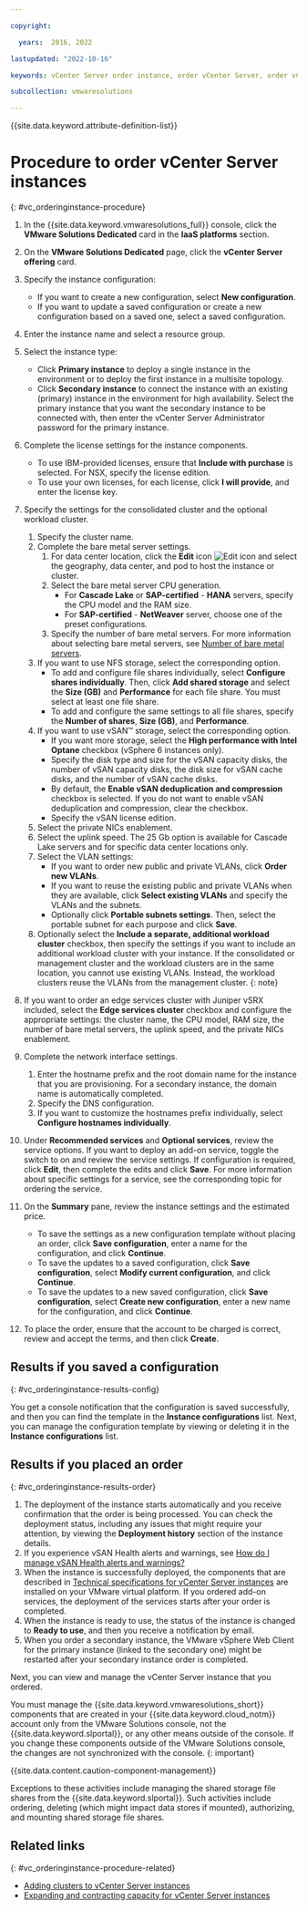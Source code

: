 ```yaml
---

copyright:

  years:  2016, 2022

lastupdated: "2022-10-16"

keywords: vCenter Server order instance, order vCenter Server, order vCenter Server instance

subcollection: vmwaresolutions

---
```


{{site.data.keyword.attribute-definition-list}}

# Procedure to order vCenter Server instances
{: #vc_orderinginstance-procedure}

1. In the {{site.data.keyword.vmwaresolutions_full}} console, click the **VMware Solutions Dedicated** card in the **IaaS platforms** section.
2. On the **VMware Solutions Dedicated** page, click the **vCenter Server offering** card.
3. Specify the instance configuration:
    * If you want to create a new configuration, select **New configuration**.
    * If you want to update a saved configuration or create a new configuration based on a saved one, select a saved configuration.
4. Enter the instance name and select a resource group.
5. Select the instance type:
   * Click **Primary instance** to deploy a single instance in the environment or to deploy the first instance in a multisite topology.
   * Click **Secondary instance** to connect the instance with an existing (primary) instance in the environment for high availability. Select the primary instance that you want the secondary instance to be connected with, then enter the vCenter Server Administrator password for the primary instance.
6. Complete the license settings for the instance components.
    * To use IBM-provided licenses, ensure that **Include with purchase** is selected. For NSX, specify the license edition.
    * To use your own licenses, for each license, click **I will provide**, and enter the license key.
7.  Specify the settings for the consolidated cluster and the optional workload cluster.
    1. Specify the cluster name.
    2. Complete the bare metal server settings.
       1. For data center location, click the **Edit** icon ![Edit icon](../../icons/edit-tagging.svg "Edit") and select the geography, data center, and pod to host the instance or cluster.
       2. Select the bare metal server CPU generation.
          * For **Cascade Lake** or **SAP-certified** - **HANA** servers, specify the CPU model and the RAM size.
          * For **SAP-certified** - **NetWeaver** server, choose one of the preset configurations.
       3. Specify the number of bare metal servers. For more information about selecting bare metal servers, see [Number of bare metal servers](/docs/vmwaresolutions?topic=vmwaresolutions-vc_orderinginstance-consoldcluster-settings#vc_orderinginstance-bare-metal-number).
    3. If you want to use NFS storage, select the corresponding option.
       * To add and configure file shares individually, select **Configure shares individually**. Then, click **Add shared storage** and select the **Size (GB)** and **Performance** for each file share. You must select at least one file share.
       * To add and configure the same settings to all file shares, specify the **Number of shares**, **Size (GB)**, and **Performance**.
    4. If you want to use vSAN™ storage, select the corresponding option.
       * If you want more storage, select the **High performance with Intel Optane** checkbox (vSphere 6 instances only).
       * Specify the disk type and size for the vSAN capacity disks, the number of vSAN capacity disks, the disk size for vSAN cache disks, and the number of vSAN cache disks.
       * By default, the **Enable vSAN deduplication and compression** checkbox is selected. If you do not want to enable vSAN deduplication and compression, clear the checkbox.
       * Specify the vSAN license edition.
    5. Select the private NICs enablement.
    6. Select the uplink speed. The 25 Gb option is available for Cascade Lake servers and for specific data center locations only.
    7. Select the VLAN settings:
       * If you want to order new public and private VLANs, click **Order new VLANs**.
       * If you want to reuse the existing public and private VLANs when they are available, click **Select existing VLANs** and specify the VLANs and the subnets.
       * Optionally click **Portable subnets settings**. Then, select the portable subnet for each purpose and click **Save**.
    8. Optionally select the **Include a separate, additional workload cluster** checkbox, then specify the settings if you want to include an additional workload cluster with your instance.
       If the consolidated or management cluster and the workload clusters are in the same location, you cannot use existing VLANs. Instead, the workload clusters reuse the VLANs from the management cluster.
       {: note}

8. If you want to order an edge services cluster with Juniper vSRX included, select the **Edge services cluster** checkbox and configure the appropriate settings: the cluster name, the CPU model, RAM size, the number of bare metal servers, the uplink speed, and the private NICs enablement.
9. Complete the network interface settings.
    1. Enter the hostname prefix and the root domain name for the instance that you are provisioning. For a secondary instance, the domain name is automatically completed.
    2. Specify the DNS configuration.
    3. If you want to customize the hostnames prefix individually, select **Configure hostnames individually**.
10. Under **Recommended services** and **Optional services**, review the service options. If you want to deploy an add-on service, toggle the switch to on and review the service settings. If configuration is required, click **Edit**, then complete the edits and click **Save**. For more information about specific settings for a service, see the corresponding topic for ordering the service.
11. On the **Summary** pane, review the instance settings and the estimated price.

    * To save the settings as a new configuration template without placing an order, click **Save configuration**, enter a name for the configuration, and click **Continue**.
    * To save the updates to a saved configuration, click **Save configuration**, select **Modify current configuration**, and click **Continue**.
    * To save the updates to a new saved configuration, click **Save configuration**, select **Create new configuration**, enter a new name for the configuration, and click **Continue**.
12. To place the order, ensure that the account to be charged is correct, review and accept the terms, and then click **Create**.

## Results if you saved a configuration
{: #vc_orderinginstance-results-config}

You get a console notification that the configuration is saved successfully, and then you can find the template in the **Instance configurations** list. Next, you can manage the configuration template by viewing or deleting it in the **Instance configurations** list.

## Results if you placed an order
{: #vc_orderinginstance-results-order}

1. The deployment of the instance starts automatically and you receive confirmation that the order is being processed. You can check the deployment status, including any issues that might require your attention, by viewing the **Deployment history** section of the instance details.
2. If you experience vSAN Health alerts and warnings, see [How do I manage vSAN Health alerts and warnings?](/docs/vmwaresolutions?topic=vmwaresolutions-trbl_vsan_alerts)
3. When the instance is successfully deployed, the components that are described in [Technical specifications for vCenter Server instances](/docs/vmwaresolutions?topic=vmwaresolutions-vc_vcenterserveroverview#vc_vcenterserveroverview-specs) are installed on your VMware virtual platform. If you ordered add-on services, the deployment of the services starts after your order is completed.
4. When the instance is ready to use, the status of the instance is changed to **Ready to use**, and then you receive a notification by email.
5. When you order a secondary instance, the VMware vSphere Web Client for the primary instance (linked to the secondary one) might be restarted after your secondary instance order is completed.

Next, you can view and manage the vCenter Server instance that you ordered.

You must manage the {{site.data.keyword.vmwaresolutions_short}} components that are created in your {{site.data.keyword.cloud_notm}} account only from the VMware Solutions console, not the {{site.data.keyword.slportal}}, or any other means outside of the console.
If you change these components outside of the VMware Solutions console, the changes are not synchronized with the console.
{: important}

{{site.data.content.caution-component-management}}

   Exceptions to these activities include managing the shared storage file shares from the {{site.data.keyword.slportal}}. Such activities include ordering, deleting (which might impact data stores if mounted), authorizing, and mounting shared storage file shares.

## Related links
{: #vc_orderinginstance-procedure-related}

* [Adding clusters to vCenter Server instances](/docs/vmwaresolutions?topic=vmwaresolutions-vc_addingclusters)
* [Expanding and contracting capacity for vCenter Server instances](/docs/vmwaresolutions?topic=vmwaresolutions-vc_addingservers)
